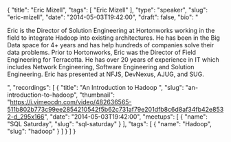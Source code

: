 {
  "title": "Eric Mizell",
  "tags": [
    "Eric Mizell"
  ],
  "type": "speaker",
  "slug": "eric-mizell",
  "date": "2014-05-03T19:42:00",
  "draft": false,
  "bio": "<p>Eric is the Director of Solution Engineering at Hortonworks working in the field to integrate Hadoop into existing architectures. He has been in the Big Data space for 4+ years and has help hundreds of companies solve their data problems. Prior to Hortonworks, Eric was the Director of Field Engineering for Terracotta. He has over 20 years of experience in IT which includes Network Engineering, Software Engineering and Solution Engineering. Eric has presented at NFJS, DevNexus, AJUG, and SUG. </p>",
  "recordings": [
    {
      "title": "An Introduction to Hadoop ",
      "slug": "an-introduction-to-hadoop",
      "thumbnail": "https://i.vimeocdn.com/video/482636565-511b802b773c99ee2854210542f5b62c731af79e201dfb8c6d8af34fb42e8532-d_295x166",
      "date": "2014-05-03T19:42:00",
      "meetups": [
        {
          "name": "SQL Saturday",
          "slug": "sql-saturday"
        }
      ],
      "tags": [
        {
          "name": "Hadoop",
          "slug": "hadoop"
        }
      ]
    }
  ]
}